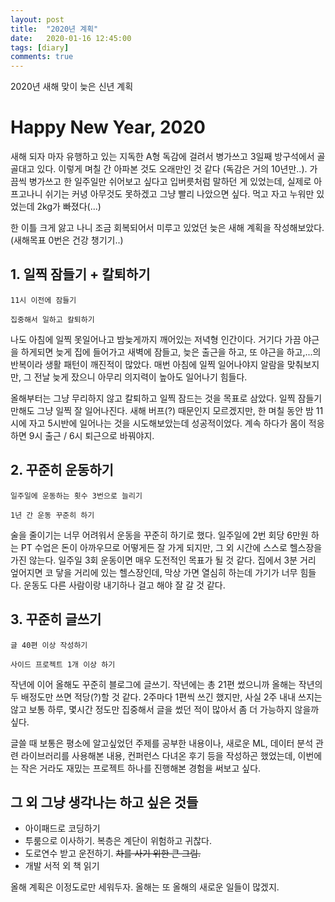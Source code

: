 ```yaml
---
layout: post
title:  "2020년 계획"
date:   2020-01-16 12:45:00
tags: [diary]
comments: true
---
```


2020년 새해 맞이 늦은 신년 계획

# Happy New Year, 2020

새해 되자 마자 유행하고 있는 지독한 A형 독감에 걸려서 병가쓰고 3일째 방구석에서 골골대고 있다. 이렇게 며칠 간 아파본 것도 오래만인 것 같다 (독감은 거의 10년만..). 가끔씩 병가쓰고 한 일주일만 쉬어보고 싶다고 입버릇처럼 말하던 게 있었는데, 실제로 아프고나니 쉬기는 커녕 아무것도 못하겠고 그냥 빨리 나았으면 싶다. 먹고 자고 누워만 있었는데 2kg가 빠졌다(...)

한 이틀 크게 앓고 나니 조금 회복되어서 미루고 있었던 늦은 새해 계획을 작성해보았다. (새해목표 0번은 건강 챙기기..)

## 1. 일찍 잠들기 + 칼퇴하기

`11시 이전에 잠들기`

`집중해서 일하고 칼퇴하기`

나도 아침에 일찍 못일어나고 밤늦게까지 깨어있는 저녁형 인간이다. 거기다 가끔 야근을 하게되면 늦게 집에 들어가고 새벽에 잠들고, 늦은 출근을 하고, 또 야근을 하고,...의 반복이라 생활 패턴이 깨진적이 많았다. 매번 아침에 일찍 일어나야지 알람을 맞춰보지만, 그 전날 늦게 잤으니 아무리 의지력이 높아도 일어나기 힘들다. 

올해부터는 그냥 무리하지 않고 칼퇴하고 일찍 잠드는 것을 목표로 삼았다. 일찍 잠들기만해도 그냥 일찍 잘 일어나진다. 새해 버프(?) 때문인지 모르겠지만, 한 며칠 동안 밤 11시에 자고 5시반에 일어나는 것을 시도해보았는데 성공적이었다. 계속 하다가 몸이 적응하면 9시 출근 / 6시 퇴근으로 바꿔야지.

## 2. 꾸준히 운동하기

`일주일에 운동하는 횟수 3번으로 늘리기`

`1년 간 운동 꾸준히 하기`

술을 줄이기는 너무 어려워서 운동을 꾸준히 하기로 했다. 일주일에 2번 회당 6만원 하는 PT 수업은 돈이 아까우므로 어떻게든 잘 가게 되지만, 그 외 시간에 스스로 헬스장을 가진 않는다. 일주일 3회 운동이면 매우 도전적인 목표가 될 것 같다. 집에서 3분 거리 엎어지면 코 닿을 거리에 있는 헬스장인데, 막상 가면 열심히 하는데 가기가 너무 힘들다. 운동도 다른 사람이랑 내기하나 걸고 해야 잘 갈 것 같다.

## 3. 꾸준히 글쓰기

`글 40편 이상 작성하기`

`사이드 프로젝트 1개 이상 하기`

작년에 이어 올해도 꾸준히 블로그에 글쓰기. 작년에는 총 21편 썼으니까 올해는 작년의 두 배정도만 쓰면 적당(?)할 것 같다. 2주마다 1편씩 쓰긴 했지만, 사실 2주 내내 쓰지는 않고 보통 하루, 몇시간 정도만 집중해서 글을 썼던 적이 많아서 좀 더 가능하지 않을까 싶다.

글쓸 때 보통은 평소에 알고싶었던 주제를 공부한 내용이나, 새로운 ML, 데이터 분석 관련 라이브러리를 사용해본 내용, 컨퍼런스 다녀온 후기 등을 작성하곤 했었는데, 이번에는 작은 거라도 재밌는 프로젝트 하나를 진행해본 경험을 써보고 싶다.

## 그 외 그냥 생각나는 하고 싶은 것들

- 아이패드로 코딩하기
- 투룸으로 이사하기. 복층은 계단이 위험하고 귀찮다.
- 도로연수 받고 운전하기. ~~차를 사기 위한 큰 그림.~~
- 개발 서적 외 책 읽기

올해 계획은 이정도로만 세워두자. 올해는 또 올해의 새로운 일들이 많겠지.
